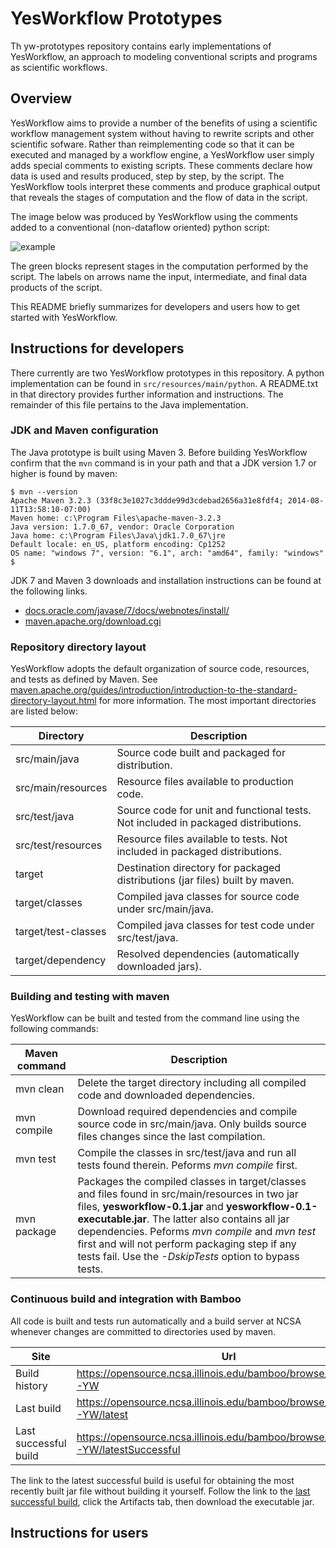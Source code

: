 YesWorkflow Prototypes
======================

Th yw-prototypes repository contains early implementations of YesWorkflow, an approach to modeling conventional scripts and programs as scientific workflows. 

Overview
--------

 YesWorkflow aims to provide a number of the benefits of using a scientific workflow management system without having to rewrite scripts and other scientific sofware.  Rather than reimplementing code so that it can be executed and managed by a workflow engine, a YesWorkflow user simply adds special comments to existing scripts.  These comments declare how data is used and results produced, step by step, by the script.  The YesWorkflow tools interpret these comments and produce graphical output that reveals the stages of computation and the flow of data in the script.

The image below was produced by YesWorkflow using the comments added to a conventional (non-dataflow oriented) python script:

![example](https://cloud.githubusercontent.com/assets/3218259/5593909/93fc7f1c-91e3-11e4-8370-aebcf1341d36.png)

The green blocks represent stages in the computation performed by the script. The labels on arrows name the input, intermediate, and final data products of the script.

This README briefly summarizes for developers and users how to get started with YesWorkflow.


Instructions for developers
---------------------------

There currently are two YesWorkflow prototypes in this repository.  A python implementation can be found in `src/resources/main/python`.  A  README.txt in that directory provides further information and instructions.  The remainder of this file pertains to the Java implementation.

### JDK and Maven configuration

The Java prototype is built using Maven 3. Before building YesWorkflow confirm that the `mvn` command is in your path and that a JDK version 1.7 or higher is found by maven:
    
    $ mvn --version
    Apache Maven 3.2.3 (33f8c3e1027c3ddde99d3cdebad2656a31e8fdf4; 2014-08-11T13:58:10-07:00)
    Maven home: c:\Program Files\apache-maven-3.2.3
    Java version: 1.7.0_67, vendor: Oracle Corporation
    Java home: c:\Program Files\Java\jdk1.7.0_67\jre
    Default locale: en_US, platform encoding: Cp1252
    OS name: "windows 7", version: "6.1", arch: "amd64", family: "windows"
    $

JDK 7 and Maven 3 downloads and installation instructions can be found at the following links.

- [docs.oracle.com/javase/7/docs/webnotes/install/](http://docs.oracle.com/javase/7/docs/webnotes/install/) 
- [maven.apache.org/download.cgi](http://maven.apache.org/download.cgi)


### Repository directory layout  

YesWorkflow adopts the default organization of source code, resources, and tests as defined by Maven.  See [maven.apache.org/guides/introduction/introduction-to-the-standard-directory-layout.html](http://maven.apache.org/guides/introduction/introduction-to-the-standard-directory-layout.html) for more information.  The most important directories are listed below:

Directory | Description
----------| -----------
src/main/java | Source code built and packaged for distribution.
src/main/resources | Resource files available to production code.
src/test/java | Source code for unit and functional tests. Not included in packaged distributions.
src/test/resources | Resource files available to tests. Not included in packaged distributions.
target | Destination directory for packaged distributions (jar files) built by maven.
target/classes | Compiled java classes for source code under src/main/java.
target/test-classes | Compiled java classes for test code under src/test/java.
target/dependency | Resolved dependencies (automatically downloaded jars).


### Building and testing with maven

YesWorkflow can be built and tested from the command line using the following commands:

Maven command            | Description
-------------------|------------
mvn clean        | Delete the target directory including all compiled code and downloaded dependencies.
mvn compile      | Download required dependencies and compile source code in src/main/java.  Only builds source files changes since the last compilation.
mvn test         | Compile the classes in src/test/java and run all tests found therein. Peforms *mvn compile* first.
mvn package      | Packages the compiled classes in target/classes and files found in src/main/resources in two jar files, **yesworkflow-0.1.jar** and **yesworkflow-0.1-executable.jar**.  The latter also contains all jar dependencies. Peforms *mvn compile* and *mvn test* first and will not perform packaging step if any tests fail. Use the *-DskipTests* option to bypass tests. 

### Continuous build and integration with Bamboo

All code is built and tests run automatically and a build server at NCSA whenever changes are committed to directories used by maven.  

Site | Url
-----| ---
Build history | https://opensource.ncsa.illinois.edu/bamboo/browse/KURATOR-YW
Last build | https://opensource.ncsa.illinois.edu/bamboo/browse/KURATOR-YW/latest
Last successful build | https://opensource.ncsa.illinois.edu/bamboo/browse/KURATOR-YW/latestSuccessful

The link to the latest successful build is useful for obtaining the most recently built jar file without building it yourself.  Follow the link to the [last successful build](https://opensource.ncsa.illinois.edu/bamboo/browse/KURATOR-YW/latestSuccessful "last successful build"), click the Artifacts tab, then download the executable jar.

Instructions for users
----------------------
